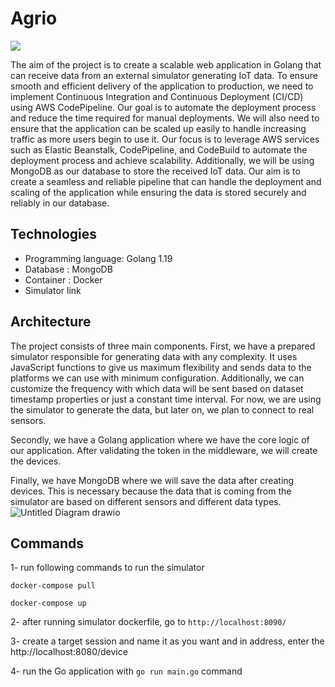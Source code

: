 # Agrio 
[<img src="https://cordis.europa.eu/docs/news/images/2020-02/413531.jpg">](agrio)



The aim of the project is to create a scalable web application in Golang that can receive data from an external simulator generating IoT data. To ensure smooth and efficient delivery of the application to production, we need to implement Continuous Integration and Continuous Deployment (CI/CD) using AWS CodePipeline. Our goal is to automate the deployment process and reduce the time required for manual deployments. We will also need to ensure that the application can be scaled up easily to handle increasing traffic as more users begin to use it. Our focus is to leverage AWS services such as Elastic Beanstalk, CodePipeline, and CodeBuild to automate the deployment process and achieve scalability.
Additionally, we will be using MongoDB as our database to store the received IoT data. Our aim is to create a seamless and reliable pipeline that can handle the deployment and scaling of the application while ensuring the data is stored securely and reliably in our database.
 
 ## Technologies 
- Programming language: Golang 1.19
- Database : MongoDB
- Container : Docker
- Simulator link 

## Architecture 
The project consists of three main components. First, we have a prepared simulator responsible for generating data with any complexity. It uses JavaScript functions to give us maximum flexibility and sends data to the platforms we can use with minimum configuration. Additionally, we can customize the frequency with which data will be sent based on dataset timestamp properties or just a constant time interval. For now, we are using the simulator to generate the data, but later on, we plan to connect to real sensors.

Secondly, we have a Golang application where we have the core logic of our application. After validating the token in the middleware, we will create the devices.

Finally, we have MongoDB where we will save the data after creating devices. This is necessary because the data that is coming from the simulator are based on different sensors and different data types.
![Untitled Diagram drawio](https://user-images.githubusercontent.com/33392969/195940133-8c75f367-cbd0-4f31-ba50-ded56d4567f5.png)

## Commands
1- run following commands to run the simulator 

`docker-compose pull`

`docker-compose up`

2- after running simulator dockerfile, go to `http://localhost:8090/` 

3- create a target session and name it as you want and in address, enter the http://localhost:8080/device

4- run the Go application with `go run main.go` command

 

